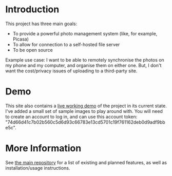 # Introduction

This project has three main goals:
- To provide a powerful photo management system (like, for example, Picasa)
- To allow for connection to a self-hosted file server
- To be open source

Example use case: I want to be able to remotely synchronise the photos on my phone and my computer, and organise them on either one. But, I don't want the cost/privacy issues of uploading to a third-party site.

# Demo

This site also contains a [live working demo](./demo/) of the project in its current state. I've added a small set of sample images to play around with. You will need to create an account to log in, and can use this account token: "74d66d41c7b02b560c5d6d93c66783e13cd5701c19f761162deb0d9adf9bbe5c".

# More Information

See [the main repository](https://github.com/zsmith3/Photo-Manager-Client) for a list of existing and planned features, as well as installation/usage instructions.

